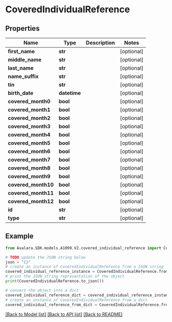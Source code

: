 # CoveredIndividualReference


## Properties

Name | Type | Description | Notes
------------ | ------------- | ------------- | -------------
**first_name** | **str** |  | [optional] 
**middle_name** | **str** |  | [optional] 
**last_name** | **str** |  | [optional] 
**name_suffix** | **str** |  | [optional] 
**tin** | **str** |  | [optional] 
**birth_date** | **datetime** |  | [optional] 
**covered_month0** | **bool** |  | [optional] 
**covered_month1** | **bool** |  | [optional] 
**covered_month2** | **bool** |  | [optional] 
**covered_month3** | **bool** |  | [optional] 
**covered_month4** | **bool** |  | [optional] 
**covered_month5** | **bool** |  | [optional] 
**covered_month6** | **bool** |  | [optional] 
**covered_month7** | **bool** |  | [optional] 
**covered_month8** | **bool** |  | [optional] 
**covered_month9** | **bool** |  | [optional] 
**covered_month10** | **bool** |  | [optional] 
**covered_month11** | **bool** |  | [optional] 
**covered_month12** | **bool** |  | [optional] 
**id** | **str** |  | [optional] 
**type** | **str** |  | [optional] 

## Example

```python
from Avalara.SDK.models.A1099.V2.covered_individual_reference import CoveredIndividualReference

# TODO update the JSON string below
json = "{}"
# create an instance of CoveredIndividualReference from a JSON string
covered_individual_reference_instance = CoveredIndividualReference.from_json(json)
# print the JSON string representation of the object
print(CoveredIndividualReference.to_json())

# convert the object into a dict
covered_individual_reference_dict = covered_individual_reference_instance.to_dict()
# create an instance of CoveredIndividualReference from a dict
covered_individual_reference_from_dict = CoveredIndividualReference.from_dict(covered_individual_reference_dict)
```
[[Back to Model list]](../README.md#documentation-for-models) [[Back to API list]](../README.md#documentation-for-api-endpoints) [[Back to README]](../README.md)


